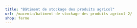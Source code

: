 ```yaml
---
title: "Bâtiment de stockage des produits agricol"
url: /macenta/batiment-de-stockage-des-produits-agricol-2/
shop: ferme
---
```

